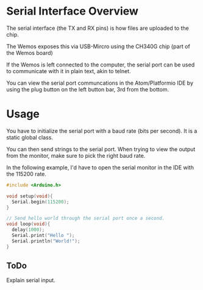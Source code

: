 # Serial Interface Overview

The serial interface (the TX and RX pins) is how files are uploaded to the chip. 

The Wemos exposes this via USB-Mircro using the CH340G chip (part of the Wemos board)

If the Wemos is left connected to the computer, the serial port can be used to communicate with it in plain text, akin to telnet.

You can view the serial port communcations in the Atom/Platformio IDE by using the plug button on the left button bar, 3rd from the bottom.

# Usage

You have to initialize the serial port with a baud rate (bits per second). It is a static global class.

You can then send strings to the serial port. When trying to view the output from the monitor, make sure to pick the right baud rate.

In the following example, I'd have to open the serial monitor in the IDE with the 115200 rate.

```C++
#include <Arduino.h>

void setup(void){
  Serial.begin(115200);
}

// Send hello world through the serial port once a second.
void loop(void){
  delay(1000);
  Serial.print("Hello ");
  Serial.println("World!");
}
```

## ToDo

Explain serial input.
